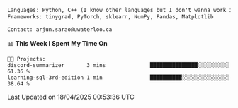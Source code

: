```txt
Languages: Python, C++ (I know other languages but I don't wanna work in em)
Frameworks: tinygrad, PyTorch, sklearn, NumPy, Pandas, Matplotlib

Contact: arjun.sarao@uwaterloo.ca
```

<!--START_SECTION:waka-->
📊 **This Week I Spent My Time On** 

```text
🐱‍💻 Projects: 
discord-summarizer       3 mins              ███████████████░░░░░░░░░░   61.36 % 
learning-sql-3rd-edition 1 min               ██████████░░░░░░░░░░░░░░░   38.64 % 
```


 Last Updated on 18/04/2025 00:53:36 UTC
<!--END_SECTION:waka-->

